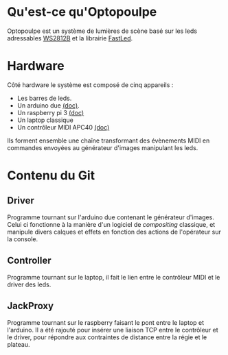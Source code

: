 # Qu'est-ce qu'Optopoulpe

Optopoulpe est un système de lumières de scène basé sur les leds adressables [WS2812B](https://www.digikey.fr/en/datasheets/parallaxinc/parallax-inc-28085-ws2812b-rgb-led-datasheet) et la librairie [FastLed](http://fastled.io/).

# Hardware

Côté hardware le système est composé de cinq appareils :

- Les barres de leds.
- Un arduino due [(doc)](https://docs.arduino.cc/hardware/due).
- Un raspberry pi 3 [(doc)](https://www.raspberrypi.com/products/raspberry-pi-3-model-b-plus/)
- Un laptop classique
- Un contrôleur MIDI APC40 [(doc)](https://www.akaipro.com/apc40)

Ils forment ensemble une chaîne transformant des évènements MIDI en commandes envoyées au générateur d'images manipulant les leds.

# Contenu du Git

## Driver

Programme tournant sur l'arduino due contenant le générateur d'images. Celui ci fonctionne à la manière d'un logiciel de *compositing* classique, et manipule divers calques et effets en fonction des actions de l'opérateur sur la console.

## Controller

Programme tournant sur le laptop, il fait le lien entre le contrôleur MIDI et le driver des leds.

## JackProxy

Programme tournant sur le raspberry faisant le pont entre le laptop et l'arduino. Il a été rajouté pour insérer une liaison TCP entre le contrôleur et le driver, pour répondre aux contraintes de distance entre la régie et le plateau.